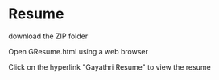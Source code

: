 # Resume

download the ZIP folder

Open GResume.html using a web browser

Click on the hyperlink "Gayathri Resume" to view the resume
